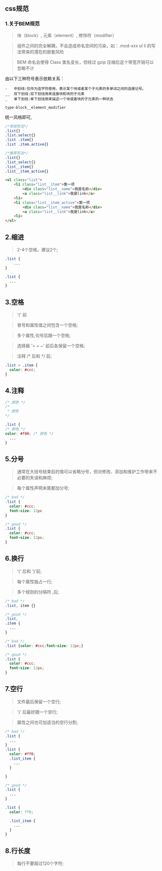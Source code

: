 ## css规范
### 1.关于BEM规范
>块（block）,
>元素（element）,
>修饰符（modifier）

>组件之间的完全解耦，不会造成命名空间的污染，如：.mod-xxx ul li 的写法带来的潜在的嵌套风险

>BEM 命名会使得 Class 类名变长，但经过 gzip 压缩后这个带宽开销可以忽略不计


由以下三种符号表示依赖关系：

```
-   中划线:仅作为连字符使用，表示某个块或者某个子元素的多单词之间的连接记号。
__  双下划线:双下划线用来连接块和块的子元素
_   单下划线:单下划线用来描述一个块或者块的子元素的一种状态

type-block__element_modifier

```

统一风格即可,

```css
/*常规写法*/
.list{}
.list.select{}
.list .item{}
.list .item.active{}

/*推荐写法*/
.list{}
.list_select{}
.list__item{}
.list__item_active{}
```

```html
<ul class="list">
    <li class="list__item">第一项
        <div class="list__name">我是名称</div>
        <a class="list__link">我是link</a>
    <li>
    <li class="list__item_active">第一项
        <div class="list__name">我是名称</div>
        <a class="list__link">我是link</a>
    <li>
</ul>
```

## 2.缩进
>2-4个空格，建议2个;

```css
.list {
    ...
}

.list {
  ...
}

```

## 3.空格
>‘{' 前

>冒号和属性值之间包含一个空格;

>多个属性,句号后跟一个空格;

>选择器 '> + ~’ 前后各保留一个空格;

>注释 /* 后和 */ 前;

```css
.list > .item {
  color: #ccc;
}
```


## 4.注释

```css
/* 颜色 */
/*
 * 颜色
*/

.list {
/* 颜色 */
color: #f00; /* 颜色 */
  ...
}
```

## 5.分号
>通常在大括号结束前的值可以省略分号，但对修改、添加和维护工作带来不必要的失误和麻烦;

>每个属性声明末尾都加分号;

```css
/* bad */
.list {
  color: #ccc;
  font-size: 12px
}

/* good */
.list {
  color: #ccc;
  font-size: 12px;
}
```

## 6.换行
>‘{‘ 后和 ‘}’前;

>每个属性独占一行;

>多个规则的分隔符 ,后;

```css
/* bad */
.list, item {}

/* good */
.list,
.item {
  ...
}

/* bad */
.list {color: #ccc;font-size: 12px;}

/* good */
.list {
  color: #ccc;
  font-size: 12px;
}

```


## 7.空行

>文件最后保留一个空行;

>‘}’ 后最好跟一个空行;

>属性之间也可加适当的空行分割;

```css
/* bad */
.list {
  ...
}
.list {
  color: #ff0;
  .list_item {
    ...
  }

}

/* good */
.list {
  ...
}

.list {
  color: ff0;

  .list_item {
    ...
  }
}
```

## 8.行长度
>每行不要超过120个字符;